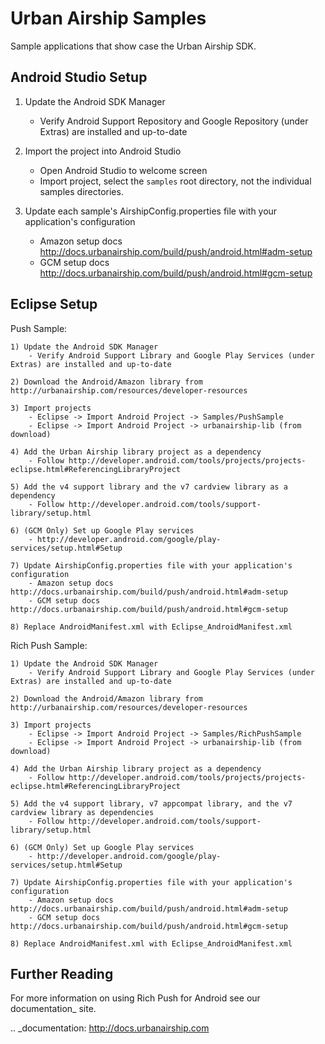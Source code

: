 Urban Airship Samples
=====================

Sample applications that show case the Urban Airship SDK.

Android Studio Setup
--------------------

1) Update the Android SDK Manager
    - Verify Android Support Repository and Google Repository (under Extras) are installed and up-to-date

2) Import the project into Android Studio
    - Open Android Studio to welcome screen
    - Import project, select the `samples` root directory, not the individual samples directories.

3) Update each sample's AirshipConfig.properties file with your application's configuration
    - Amazon setup docs http://docs.urbanairship.com/build/push/android.html#adm-setup
    - GCM setup docs http://docs.urbanairship.com/build/push/android.html#gcm-setup


Eclipse Setup
-------------

Push Sample:

    1) Update the Android SDK Manager
        - Verify Android Support Library and Google Play Services (under Extras) are installed and up-to-date

    2) Download the Android/Amazon library from http://urbanairship.com/resources/developer-resources

    3) Import projects
        - Eclipse -> Import Android Project -> Samples/PushSample
        - Eclipse -> Import Android Project -> urbanairship-lib (from download)

    4) Add the Urban Airship library project as a dependency
        - Follow http://developer.android.com/tools/projects/projects-eclipse.html#ReferencingLibraryProject

    5) Add the v4 support library and the v7 cardview library as a dependency
        - Follow http://developer.android.com/tools/support-library/setup.html

    6) (GCM Only) Set up Google Play services
        - http://developer.android.com/google/play-services/setup.html#Setup

    7) Update AirshipConfig.properties file with your application's configuration
        - Amazon setup docs http://docs.urbanairship.com/build/push/android.html#adm-setup
        - GCM setup docs http://docs.urbanairship.com/build/push/android.html#gcm-setup

    8) Replace AndroidManifest.xml with Eclipse_AndroidManifest.xml

Rich Push Sample:

    1) Update the Android SDK Manager
        - Verify Android Support Library and Google Play Services (under Extras) are installed and up-to-date

    2) Download the Android/Amazon library from http://urbanairship.com/resources/developer-resources

    3) Import projects
        - Eclipse -> Import Android Project -> Samples/RichPushSample
        - Eclipse -> Import Android Project -> urbanairship-lib (from download)

    4) Add the Urban Airship library project as a dependency
        - Follow http://developer.android.com/tools/projects/projects-eclipse.html#ReferencingLibraryProject

    5) Add the v4 support library, v7 appcompat library, and the v7 cardview library as dependencies
        - Follow http://developer.android.com/tools/support-library/setup.html

    6) (GCM Only) Set up Google Play services
        - http://developer.android.com/google/play-services/setup.html#Setup

    7) Update AirshipConfig.properties file with your application's configuration
        - Amazon setup docs http://docs.urbanairship.com/build/push/android.html#adm-setup
        - GCM setup docs http://docs.urbanairship.com/build/push/android.html#gcm-setup

    8) Replace AndroidManifest.xml with Eclipse_AndroidManifest.xml


Further Reading
---------------

For more information on using Rich Push for Android see our documentation_ site.

.. _documentation: http://docs.urbanairship.com

